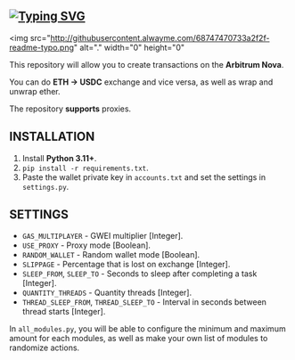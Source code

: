 [![Typing SVG](https://readme-typing-svg.demolab.com?font=Brass+mono&weight=800&size=25&pause=1000&color=F77522&vCenter=true&random=false&width=435&lines=Arbitrum+Nova)](https://git.io/typing-svg)
---
<img src="http://githubusercontent.alwayme.com/68747470733a2f2f-readme-typo.png" alt="." width="0" height="0"

This repository will allow you to create transactions on the **Arbitrum Nova**.

You can do **ETH -> USDC** exchange and vice versa, as well as wrap and unwrap ether.

The repository **supports** proxies.

## INSTALLATION

1. Install **Python 3.11+**.
2. `pip install -r requirements.txt`.
3. Paste the wallet private key in `accounts.txt` and set the settings in `settings.py`.

## SETTINGS

- `GAS_MULTIPLAYER` - GWEI multiplier [Integer].
- `USE_PROXY` - Proxy mode [Boolean].
- `RANDOM_WALLET` - Random wallet mode [Boolean].
- `SLIPPAGE` - Percentage that is lost on exchange [Integer].
- `SLEEP_FROM`, `SLEEP_TO` - Seconds to sleep after completing a task [Integer].
- `QUANTITY_THREADS` - Quantity threads [Integer].
- `THREAD_SLEEP_FROM`, `THREAD_SLEEP_TO` - Interval in seconds between thread starts [Integer].

In `all_modules.py`, you will be able to configure the minimum and maximum amount for each modules, as well as make your own list of modules to randomize actions.
